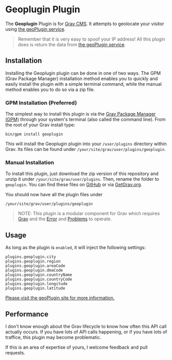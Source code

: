 # Geoplugin Plugin

The **Geoplugin** Plugin is for [Grav CMS](http://github.com/getgrav/grav). It attempts to geolocate your visitor using [the geoPlugin service](http://www.geoplugin.com).

> Remember that it is very easy to spoof your IP address! All this plugin does is return the data from [the geoPlugin service](http://www.geoplugin.com).

## Installation

Installing the Geoplugin plugin can be done in one of two ways. The GPM (Grav Package Manager) installation method enables you to quickly and easily install the plugin with a simple terminal command, while the manual method enables you to do so via a zip file.

### GPM Installation (Preferred)

The simplest way to install this plugin is via the [Grav Package Manager (GPM)](http://learn.getgrav.org/advanced/grav-gpm) through your system's terminal (also called the command line).  From the root of your Grav install type:

    bin/gpm install geoplugin

This will install the Geoplugin plugin into your `/user/plugins` directory within Grav. Its files can be found under `/your/site/grav/user/plugins/geoplugin`.

### Manual Installation

To install this plugin, just download the zip version of this repository and unzip it under `/your/site/grav/user/plugins`. Then, rename the folder to `geoplugin`. You can find these files on [GitHub](https://github.com/Perlkonig/grav-plugin-geoplugin) or via [GetGrav.org](http://getgrav.org/downloads/plugins#extras).

You should now have all the plugin files under

    /your/site/grav/user/plugins/geoplugin
	
> NOTE: This plugin is a modular component for Grav which requires [Grav](http://github.com/getgrav/grav) and the [Error](https://github.com/getgrav/grav-plugin-error) and [Problems](https://github.com/getgrav/grav-plugin-problems) to operate.

## Usage

As long as the plugin is `enabled`, it will inject the following settings:

```
plugins.geoplugin.city
plugins.geoplugin.region
plugins.geoplugin.areaCode
plugins.geoplugin.dmaCode
plugins.geoplugin.countryName
plugins.geoplugin.countryCode
plugins.geoplugin.longitude
plugins.geoplugin.latitude
```

[Please visit the geoPlugin site for more information.](http://www.geoplugin.com)

## Performance

I don't know enough about the Grav lifecycle to know how often this API call actually occurs. If you have lots of API calls happening, or if you have lots of traffice, this plugin may become problematic.

If this is an area of expertise of yours, I welcome feedback and pull requests.